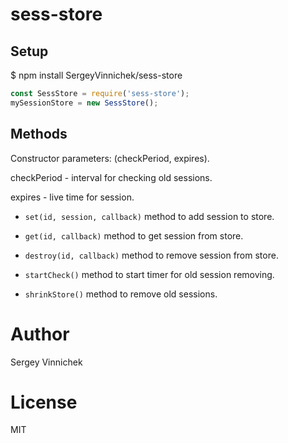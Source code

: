 # sess-store
## Setup

$ npm install SergeyVinnichek/sess-store

```javascript
const SessStore = require('sess-store');
mySessionStore = new SessStore();
```

## Methods

Constructor parameters: (checkPeriod, expires).

checkPeriod - interval for checking old sessions.

expires - live time for session.

- `set(id, session, callback)` method to add session to store.

- `get(id, callback)` method to get session from store.

- `destroy(id, callback)` method to remove session from store.

- `startCheck()` method to start timer for old session removing.

- `shrinkStore()` method to remove old sessions.

# Author

Sergey Vinnichek

# License

MIT
